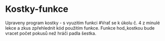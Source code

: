 # Kostky-funkce
Upraveny program kostky - s vyuzitim funkci 
#Vrať se k úkolu č. 4 z minulé lekce a zkus zpřehlednit kód použitím funkce. Funkce hod_kostkou bude vracet počet pokusů než hráči padla šestka.
